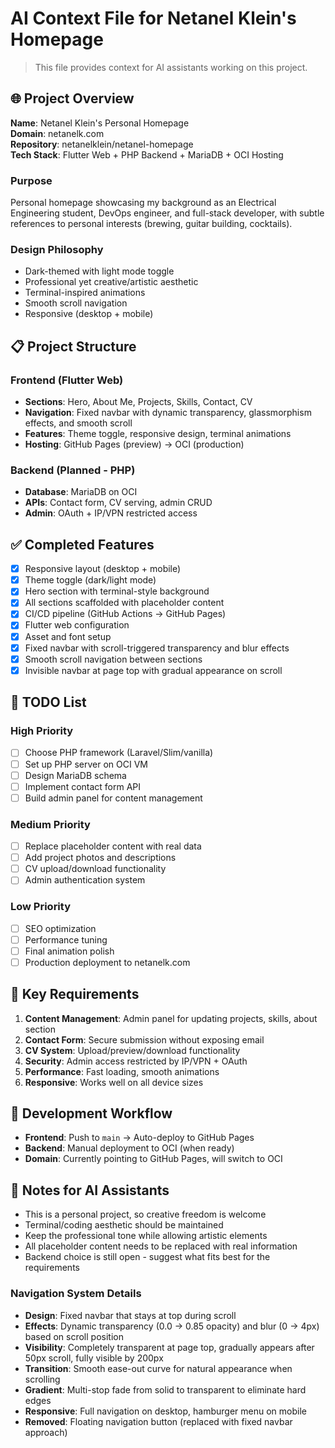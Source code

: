 # AI Context File for Netanel Klein's Homepage

> This file provides context for AI assistants working on this project.

## 🌐 Project Overview

**Name**: Netanel Klein's Personal Homepage  
**Domain**: netanelk.com  
**Repository**: netanelklein/netanel-homepage  
**Tech Stack**: Flutter Web + PHP Backend + MariaDB + OCI Hosting

### Purpose
Personal homepage showcasing my background as an Electrical Engineering student, DevOps engineer, and full-stack developer, with subtle references to personal interests (brewing, guitar building, cocktails).

### Design Philosophy
- Dark-themed with light mode toggle
- Professional yet creative/artistic aesthetic
- Terminal-inspired animations
- Smooth scroll navigation
- Responsive (desktop + mobile)

## 📋 Project Structure

### Frontend (Flutter Web)
- **Sections**: Hero, About Me, Projects, Skills, Contact, CV
- **Navigation**: Fixed navbar with dynamic transparency, glassmorphism effects, and smooth scroll
- **Features**: Theme toggle, responsive design, terminal animations
- **Hosting**: GitHub Pages (preview) → OCI (production)

### Backend (Planned - PHP)
- **Database**: MariaDB on OCI
- **APIs**: Contact form, CV serving, admin CRUD
- **Admin**: OAuth + IP/VPN restricted access

## ✅ Completed Features

- [x] Responsive layout (desktop + mobile)
- [x] Theme toggle (dark/light mode)
- [x] Hero section with terminal-style background
- [x] All sections scaffolded with placeholder content
- [x] CI/CD pipeline (GitHub Actions → GitHub Pages)
- [x] Flutter web configuration
- [x] Asset and font setup
- [x] Fixed navbar with scroll-triggered transparency and blur effects
- [x] Smooth scroll navigation between sections
- [x] Invisible navbar at page top with gradual appearance on scroll

## 🚧 TODO List

### High Priority
- [ ] Choose PHP framework (Laravel/Slim/vanilla)
- [ ] Set up PHP server on OCI VM
- [ ] Design MariaDB schema
- [ ] Implement contact form API
- [ ] Build admin panel for content management

### Medium Priority
- [ ] Replace placeholder content with real data
- [ ] Add project photos and descriptions
- [ ] CV upload/download functionality
- [ ] Admin authentication system

### Low Priority
- [ ] SEO optimization
- [ ] Performance tuning
- [ ] Final animation polish
- [ ] Production deployment to netanelk.com

## 🎯 Key Requirements

1. **Content Management**: Admin panel for updating projects, skills, about section
2. **Contact Form**: Secure submission without exposing email
3. **CV System**: Upload/preview/download functionality
4. **Security**: Admin access restricted by IP/VPN + OAuth
5. **Performance**: Fast loading, smooth animations
6. **Responsive**: Works well on all device sizes

## 🚀 Development Workflow

- **Frontend**: Push to `main` → Auto-deploy to GitHub Pages
- **Backend**: Manual deployment to OCI (when ready)
- **Domain**: Currently pointing to GitHub Pages, will switch to OCI

## 📝 Notes for AI Assistants

- This is a personal project, so creative freedom is welcome
- Terminal/coding aesthetic should be maintained
- Keep the professional tone while allowing artistic elements
- All placeholder content needs to be replaced with real information
- Backend choice is still open - suggest what fits best for the requirements

### Navigation System Details
- **Design**: Fixed navbar that stays at top during scroll
- **Effects**: Dynamic transparency (0.0 → 0.85 opacity) and blur (0 → 4px) based on scroll position
- **Visibility**: Completely transparent at page top, gradually appears after 50px scroll, fully visible by 200px
- **Transition**: Smooth ease-out curve for natural appearance when scrolling
- **Gradient**: Multi-stop fade from solid to transparent to eliminate hard edges
- **Responsive**: Full navigation on desktop, hamburger menu on mobile
- **Removed**: Floating navigation button (replaced with fixed navbar approach)
